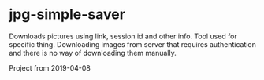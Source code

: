 # jpg-simple-saver

Downloads pictures using link, session id and other info. Tool used for specific thing.
Downloading images from server that requires authentication and there is no way of downloading them manually.

Project from 2019-04-08
